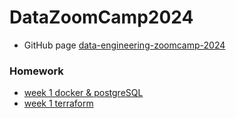 # DataZoomCamp2024

- GitHub page [data-engineering-zoomcamp-2024](https://github.com/DataTalksClub/data-engineering-zoomcamp)

### Homework

- [week 1 docker & postgreSQL](https://github.com/Yokanisha/DataZoomCamp2024/tree/main/Week_1_Docker_and_PostgreSQL)
- [week 1 terraform](https://github.com/Yokanisha/DataZoomCamp2024/tree/main/Week_1_Terraform)
